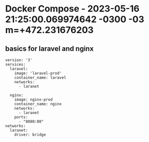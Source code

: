 # Docker Compose - 2023-05-16 21:25:00.069974642 -0300 -03 m=+472.231676203

## basics for laravel and nginx

```docker
version: '3'
services:
  laravel:
    image: 'laravel-prod'
    container_name: laravel
    networks:
      - laranet

  nginx:
    image: nginx-prod
    container_name: nginx
    networks: 
      - laranet
    ports:
      - "8080:80"
networks:
  laranet:
    driver: bridge 
```





